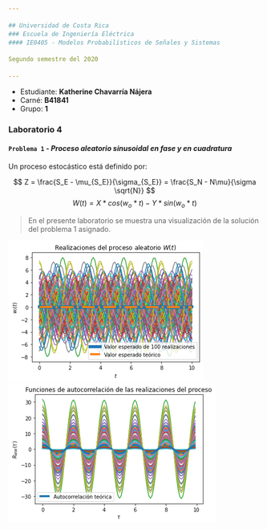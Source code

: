 ```yaml
---

## Universidad de Costa Rica
### Escuela de Ingeniería Eléctrica
#### IE0405 - Modelos Probabilísticos de Señales y Sistemas

Segundo semestre del 2020

---
```


* Estudiante: **Katherine Chavarría Nájera**
* Carné: **B41841**
* Grupo: **1**

### Laboratorio 4
#### `Problema 1` - *Proceso aleatorio sinusoidal en fase y en cuadratura*
Un proceso estocástico está definido por:

$$
Z = \frac{S_E - \mu_{S_E}}{\sigma_{S_E}} = \frac{S_N - N\mu}{\sigma \sqrt{N}}
$$
$$W(t) = X*cos(w_o*t) - Y*sin(w_o*t)$$

> En el presente laboratorio se muestra una visualización de la solución del problema 1 asignado. 


![Figura 1](Figura%201.png)
![Figura 2](Figura%202.png)
